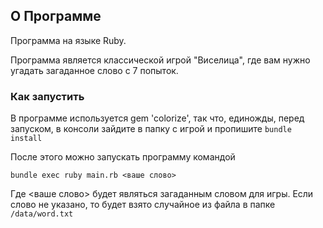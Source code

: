 
## О Программе
Программа на языке Ruby. 

Программа является классической игрой "Виселица", где вам нужно угадать загаданное слово с 7 попыток. 

### Как запустить

В программе используется gem 'colorize', так что, единожды, перед запуском, в консоли зайдите в папку с игрой и пропишите  ```bundle install``` 

После этого можно запускать программу командой

```bundle exec ruby main.rb <ваше слово>```

Где <ваше слово> будет являться загаданным словом для игры. 
Если слово не указано, то будет взято случайное из файла в папке ```/data/word.txt```

